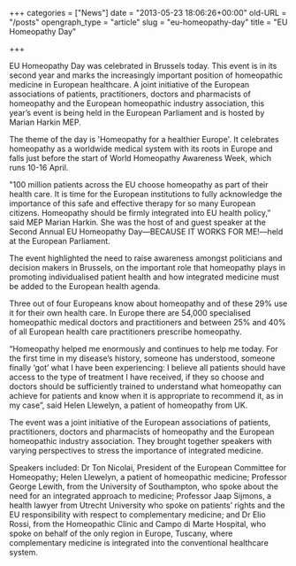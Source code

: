 +++
categories = ["News"]
date = "2013-05-23 18:06:26+00:00"
old-URL = "/posts"
opengraph_type = "article"
slug = "eu-homeopathy-day"
title = "EU Homeopathy Day"

+++

EU Homeopathy Day was celebrated in Brussels today. This event is in its second year and marks the increasingly important position of homeopathic medicine in European healthcare. A joint initiative of the European associations of patients, practitioners, doctors and pharmacists of homeopathy and the European homeopathic industry association, this year’s event is being held in the European Parliament and is hosted by Marian Harkin MEP.

The theme of the day is 'Homeopathy for a healthier Europe'. It celebrates homeopathy as a worldwide medical system with its roots in Europe and falls just before the start of World Homeopathy Awareness Week, which runs 10-16 April.

"100 million patients across the EU choose homeopathy as part of their health care. It is time for the European institutions to fully acknowledge the importance of this safe and effective therapy for so many European citizens. Homeopathy should be firmly integrated into EU health policy,” said MEP Marian Harkin. She was the host of and guest speaker at the Second Annual EU Homeopathy Day—BECAUSE IT WORKS FOR ME!—held at the European Parliament.

The event highlighted the need to raise awareness amongst politicians and decision makers in Brussels, on the important role that homeopathy plays in promoting individualised patient health and how integrated medicine must be added to the European health agenda.

Three out of four Europeans know about homeopathy and of these 29% use it for their own health care. In Europe there are 54,000 specialised homeopathic medical doctors and practitioners and between 25% and 40% of all European health care practitioners prescribe homeopathy.

“Homeopathy helped me enormously and continues to help me today. For the first time in my disease’s history, someone has understood, someone finally ‘got’ what I have been experiencing: I believe all patients should have access to the type of treatment I have received, if they so choose and doctors should be sufficiently trained to understand what homeopathy can achieve for patients and know when it is appropriate to recommend it, as in my case”, said Helen Llewelyn, a patient of homeopathy from UK.

The event was a joint initiative of the European associations of patients, practitioners, doctors and pharmacists of homeopathy and the European homeopathic industry association. They brought together speakers with varying perspectives to stress the importance of integrated medicine.

Speakers included: Dr Ton Nicolai, President of the European Committee for Homeopathy; Helen Llewelyn, a patient of homeopathic medicine; Professor George Lewith, from the University of Southampton, who spoke about the need for an integrated approach to medicine; Professor Jaap Sijmons, a health lawyer from Utrecht University who spoke on patients’ rights and the EU responsibility with respect to complementary medicine; and Dr Elio Rossi, from the Homeopathic Clinic and Campo di Marte Hospital, who spoke on behalf of the only region in Europe, Tuscany, where complementary medicine is integrated into the conventional healthcare system.
